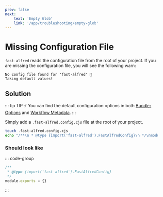 ```yaml
---
prev: false
next:
    text: 'Empty Glob'
    link: '/app/troubleshooting/empty-glob'
---
```


# Missing Configuration File

`fast-alfred` reads the configuration file from the root of your project.
If you are missing the configuration file, you will see the following warn:

```log
No config file found for 'fast-alfred' 🚀
Taking default values!
```

## Solution

::: tip TIP :zap:
You can find the default configuration options in both [Bundler Options](/app/setup/bundler-options) and [Workflow Metadata](/app/setup/workflow-metadata).
:::

Simply add a `.fast-alfred.config.cjs` file at the root of your project.

```bash
touch .fast-alfred.config.cjs
echo "/**\n * @type {import('fast-alfred').FastAlfredConfig}\n */\nmodule.exports = {}" > .fast-alfred.config.cjs
```

### Should look like

::: code-group

```javascript [.fast-alfred.config.cjs]
/**
 * @type {import('fast-alfred').FastAlfredConfig}
 */
module.exports = {}
```

:::
